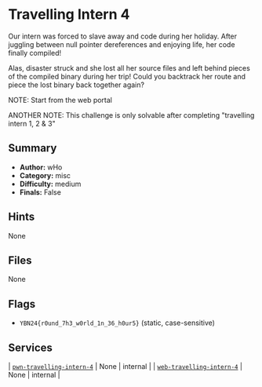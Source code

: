 # Travelling Intern 4
Our intern was forced to slave away and code during her holiday. After juggling between null pointer dereferences and enjoying life, her code finally compiled!

Alas, disaster struck and she lost all her source files and left behind pieces of the compiled binary during her trip! Could you backtrack her route and piece the lost binary back together again?

NOTE: Start from the web portal

ANOTHER NOTE: This challenge is only solvable after completing "travelling intern 1, 2 & 3"

## Summary
- **Author:** wHo
- **Category:** misc
- **Difficulty:** medium
- **Finals:** False

## Hints
None

## Files
None

## Flags
- `YBN24{r0und_7h3_w0rld_1n_36_h0ur5}` (static, case-sensitive)

## Services
| [`pwn-travelling-intern-4`](<service/pwn-travelling-intern-4>) | None | internal |
| [`web-travelling-intern-4`](<service/web-travelling-intern-4>) | None | internal |
